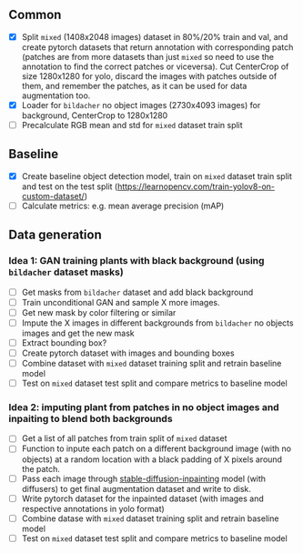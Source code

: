 ## Common
- [x] Split `mixed` (1408x2048 images) dataset in 80%/20% train and val, and create pytorch datasets that return annotation with corresponding patch (patches are from more datasets than just `mixed` so need to use the annotation to find the correct patches or viceversa). Cut CenterCrop of size 1280x1280 for yolo, discard the images with patches outside of them, and remember the patches, as it can be used for data augmentation too.
- [x] Loader for `bildacher` no object images (2730x4093 images) for background, CenterCrop to 1280x1280
- [ ] Precalculate RGB mean and std for `mixed` dataset train split

## Baseline
- [x] Create baseline object detection model, train on `mixed` dataset train split and test on the test split (https://learnopencv.com/train-yolov8-on-custom-dataset/)
- [ ] Calculate metrics: e.g. mean average precision (mAP)

## Data generation
### Idea 1: GAN training plants with black background (using `bildacher` dataset masks)
- [ ] Get masks from `bildacher` dataset and add black background
- [ ] Train unconditional GAN and sample X more images.
- [ ] Get new mask by color filtering or similar
- [ ] Impute the X images in different backgrounds from `bildacher` no objects images and get the new mask
- [ ] Extract bounding box?
- [ ] Create pytorch dataset with images and bounding boxes
- [ ] Combine dataset with `mixed` dataset training split and retrain baseline model
- [ ] Test on `mixed` dataset test split and compare metrics to baseline model

### Idea 2: imputing plant from patches in no object images and inpaiting to blend both backgrounds
- [ ] Get a list of all patches from train split of `mixed` dataset
- [ ] Function to inpute each patch on a different background image (with no objects) at a random location with a black padding of X pixels around the patch.
- [ ] Pass each image through [stable-diffusion-inpainting](https://huggingface.co/runwayml/stable-diffusion-inpainting) model (with diffusers) to get final augmentation dataset and write to disk.
- [ ] Write pytorch dataset for the inpainted dataset (with images and respective annotations in yolo format)
- [ ] Combine datase with `mixed` dataset training split and retrain baseline model
- [ ] Test on `mixed` dataset test split and compare metrics to baseline model
